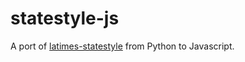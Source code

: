 statestyle-js
=============

A port of [latimes-statestyle](https://github.com/datadesk/latimes-statestyle) from Python to Javascript.
